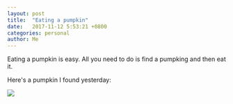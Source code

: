 ```yaml
---
layout: post
title:  "Eating a pumpkin"
date:   2017-11-12 5:53:21 +0800
categories: personal
author: Me
---
```

<p>Eating a pumpkin is easy. All you need to do is find a pumpking and then eat it.</p>
<p>Here's a pumpkin I found yesterday:</p>
<img src="{{site.baseurl}}/pictures/tony.png">

